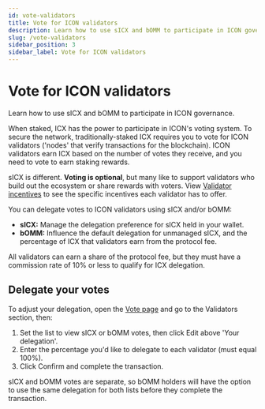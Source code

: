 ```yaml
---
id: vote-validators
title: Vote for ICON validators
description: Learn how to use sICX and bOMM to participate in ICON governance.
slug: /vote-validators
sidebar_position: 3
sidebar_label: Vote for ICON validators
---
```


# Vote for ICON validators
<p>Learn how to use sICX and bOMM to participate in ICON governance.</p>

When staked, ICX has the power to participate in ICON's voting system. To secure the network, traditionally-staked ICX requires you to vote for ICON validators ('nodes' that verify transactions for the blockchain). ICON validators earn ICX based on the number of votes they receive, and you need to vote to earn staking rewards.

sICX is different. **Voting is optional**, but many like to support validators who build out the ecosystem or share rewards with voters. View [Validator incentives](/validator-incentives) to see the specific incentives each validator has to offer.

You can delegate votes to ICON validators using sICX and/or bOMM:

- **sICX:** Manage the delegation preference for sICX held in your wallet.
- **bOMM:** Influence the default delegation for unmanaged sICX, and the percentage of ICX that validators earn from the protocol fee.


All validators can earn a share of the protocol fee, but they must have a commission rate of 10% or less to qualify for ICX delegation.


## Delegate your votes
To adjust your delegation, open the [Vote page](https://app.omm.finance/#/vote/) and go to the Validators section, then:

1. Set the list to view sICX or bOMM votes, then click Edit above 'Your delegation'.
2. Enter the percentage you'd like to delegate to each validator (must equal 100%).
3. Click Confirm and complete the transaction.

sICX and bOMM votes are separate, so bOMM holders will have the option to use the same delegation for both lists before they complete the transaction.